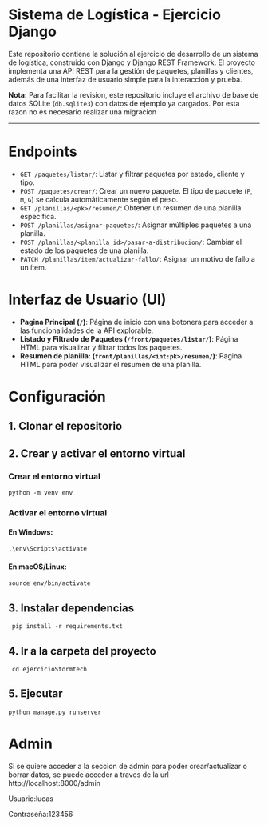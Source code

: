 # Sistema de Logística - Ejercicio Django

Este repositorio contiene la solución al ejercicio de desarrollo de un sistema de logística, construido con Django y Django REST Framework. El proyecto implementa una API REST para la gestión de paquetes, planillas y clientes, además de una interfaz de usuario simple para la interacción y prueba.

**Nota:** Para facilitar la revision, este repositorio incluye el archivo de base de datos SQLite (`db.sqlite3`) con datos de ejemplo ya cargados. Por esta razon no es necesario realizar una migracion

---
# Endpoints


  -   `GET /paquetes/listar/`: Listar y filtrar paquetes por estado, cliente y tipo.
  -   `POST /paquetes/crear/`: Crear un nuevo paquete. El tipo de paquete (`P`, `M`, `G`) se calcula automáticamente según el peso.
  -   `GET /planillas/<pk>/resumen/`: Obtener un resumen de una planilla específica.
  -   `POST /planillas/asignar-paquetes/`: Asignar múltiples paquetes a una planilla.
  -   `POST /planillas/<planilla_id>/pasar-a-distribucion/`: Cambiar el estado de los paquetes de una planilla.
  -   `PATCH /planillas/item/actualizar-fallo/`: Asignar un motivo de fallo a un ítem.

# Interfaz de Usuario (UI)

-   **Pagina Principal (`/`)**: Página de inicio con una botonera para acceder a las funcionalidades de la API explorable.
-   **Listado y Filtrado de Paquetes (`/front/paquetes/listar/`)**: Página HTML para visualizar y filtrar todos los paquetes.
-   **Resumen de planilla: (`front/planillas/<int:pk>/resumen/`)**: Pagina HTML para poder visualizar el resumen de una planilla.




# Configuración


## 1. Clonar el repositorio


## 2. Crear y activar el entorno virtual
  ### Crear el entorno virtual
    python -m venv env

  ### Activar el entorno virtual
   #### En Windows:
    .\env\Scripts\activate
   #### En macOS/Linux:
    source env/bin/activate


  
## 3. Instalar dependencias
     pip install -r requirements.txt



## 4. Ir a la carpeta del proyecto
     cd ejercicioStormtech


## 5. Ejecutar 
    python manage.py runserver


# Admin
Si se quiere acceder a la seccion de admin para poder crear/actualizar o borrar datos, se puede acceder a traves de la url http://localhost:8000/admin 

Usuario:lucas

Contraseña:123456



